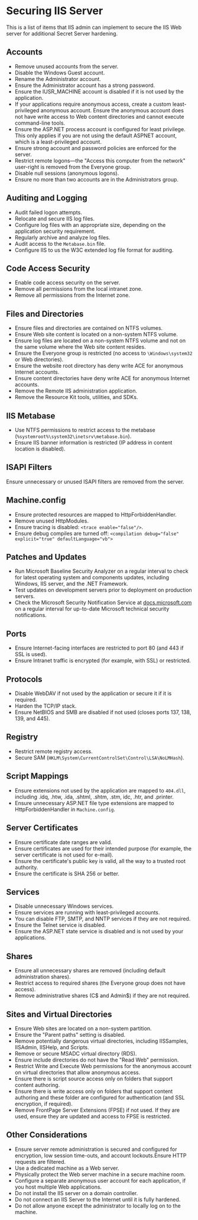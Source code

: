 [title]: # (Securing IIS Server)
[tags]: # (Best Practice, Security Hardening, iis server)
[priority]: # (1000)

# Securing IIS Server

This is a list of items that IIS admin can implement to secure the IIS Web server for additional Secret Server hardening.

## Accounts

- Remove unused accounts from the server.
- Disable the Windows Guest account.
- Rename the Administrator account.
- Ensure the Administrator account has a strong password.
- Ensure the IUSR_MACHINE account is disabled if it is not used by the application.
- If your applications require anonymous access, create a custom least-privileged anonymous account. Ensure the anonymous account does not have write access to Web content directories and cannot execute command-line tools.
- Ensure the ASP.NET process account is configured for least privilege. This only applies if you are not using the default ASPNET account, which is a least-privileged account.
- Ensure strong account and password policies are enforced for the server.
- Restrict remote logons—the "Access this computer from the network" user-right is removed from the Everyone group.
- Disable null sessions (anonymous logons).
- Ensure no more than two accounts are in the Administrators group.

## Auditing and Logging

- Audit failed logon attempts.
- Relocate and secure IIS log files.
- Configure log files with an appropriate size, depending on the application security requirement.
- Regularly archive and analyze log files.
- Audit access to the `Metabase.bin` file.
- Configure IIS to us the W3C extended log file format for auditing.

## Code Access Security

- Enable code access security on the server.
- Remove all permissions from the local intranet zone.
- Remove all permissions from the Internet zone.

## Files and Directories

- Ensure files and directories are contained on NTFS volumes.
- Ensure Web site content is located on a non-system NTFS volume.
- Ensure log files are located on a non-system NTFS volume and not on the same volume where the Web site content resides.
- Ensure the Everyone group is restricted (no access to `\Windows\system32` or Web directories).
- Ensure the website root directory has deny write ACE for anonymous Internet accounts.
- Ensure content directories have deny write ACE for anonymous Internet accounts.
- Remove the Remote IIS administration application.
- Remove the Resource Kit tools, utilities, and SDKs.

## IIS Metabase

- Use NTFS permissions to restrict access to the metabase  (`%systemroot%\system32\inetsrv\metabase.bin`).
- Ensure IIS banner information is restricted (IP address in content location is disabled).

## ISAPI Filters

Ensure unnecessary or unused ISAPI filters are removed from the server.

## Machine.config

- Ensure protected resources are mapped to HttpForbiddenHandler.
- Remove unused HttpModules.
- Ensure tracing is disabled: `<trace enable="false"/>`.
- Ensure debug compiles are turned off: `<compilation debug="false" explicit="true" defaultLanguage="vb">`

## Patches and Updates

- Run Microsoft Baseline Security Analyzer on a regular interval to check for latest operating system and components updates, including
  Windows, IIS server, and the .NET Framework. 
- Test updates on development servers prior to deployment on production servers.
- Check the Microsoft Security Notification Service at [docs.microsoft.com](http://www.microsoft.com/technet/security/bulletin/notify.asp) on a regular interval for up-to-date Microsoft technical security notifications.

## Ports

- Ensure Internet-facing interfaces are restricted to port 80 (and 443 if SSL is used).
- Ensure Intranet traffic is encrypted (for example, with SSL) or restricted.

## Protocols

- Disable WebDAV if not used by the application or secure it if it is required.
- Harden the TCP/IP stack.
- Ensure NetBIOS and SMB are disabled if not used (closes ports 137, 138, 139, and 445).

## Registry

- Restrict remote registry access.
- Secure SAM (`HKLM\System\CurrentControlSet\Control\LSA\NoLMHash`).

## Script Mappings

- Ensure extensions not used by the application are mapped to `404.dll`, including .idq, .htw, .ida, .shtml, .shtm, .stm, idc, .htr, and .printer.
- Ensure unnecessary ASP.NET file type extensions are mapped to HttpForbiddenHandler in `Machine.config`.

## Server Certificates

- Ensure certificate date ranges are valid.
- Ensure certificates are used for their intended purpose (for example, the server certificate is not used for e-mail).
- Ensure the certificate's public key is valid, all the way to a trusted root authority.
- Ensure the certificate is SHA 256 or better.

## Services

- Disable unnecessary Windows services.
- Ensure services are running with least-privileged accounts.
- You can disable FTP, SMTP, and NNTP services if they are not required.
- Ensure the Telnet service is disabled.
- Ensure the ASP.NET state service is disabled and is not used by your applications.

## Shares

- Ensure all unnecessary shares are removed (including default administration shares).
- Restrict access to required shares (the Everyone group does not have access).
- Remove administrative shares (C$ and Admin$) if they are not required.

## Sites and Virtual Directories

- Ensure Web sites are located on a non-system partition.
- Ensure the "Parent paths" setting is disabled.
- Remove potentially dangerous virtual directories, including IISSamples, IISAdmin, IISHelp, and Scripts.
- Remove or secure MSADC virtual directory (RDS).
- Ensure include directories do not have the "Read Web" permission.
- Restrict Write and Execute Web permissions for the anonymous account on virtual directories that allow anonymous access.
- Ensure there is script source access only on folders that support content authoring.
- Ensure there is write access only on folders that support content authoring and these folder are configured for authentication (and SSL encryption, if required).
- Remove FrontPage Server Extensions (FPSE) if not used. If they are used, ensure they are updated and access to FPSE is restricted.

## Other Considerations

- Ensure server remote administration is secured and configured for encryption, low session time-outs, and account lockouts.Ensure HTTP requests are filtered.
- Use a dedicated machine as a Web server.
- Physically protect the Web server machine in a secure machine room.
- Configure a separate anonymous user account for each application, if you host multiple Web applications.
- Do not install the IIS server on a domain controller.
- Do not connect an IIS Server to the Internet until it is fully hardened.
- Do not allow anyone except the administrator to locally log on to the machine.